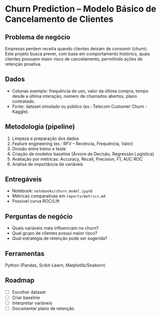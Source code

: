 # Churn Prediction – Modelo Básico de Cancelamento de Clientes

## Problema de negócio
Empresas perdem receita quando clientes deixam de consumir (churn). Este projeto busca prever, com base em comportamento histórico, quais clientes possuem maior risco de cancelamento, permitindo ações de retenção proativa.

## Dados
- Colunas exemplo: frequência de uso, valor da última compra, tempo desde a última interação, número de chamados abertos, plano contratado.
- Fonte: dataset simulado ou público (ex.: Telecom Customer Churn - Kaggle).

## Metodologia (pipeline)
1. Limpeza e preparação dos dados  
2. Feature engineering (ex.: RFV – Recência, Frequência, Valor)  
3. Divisão entre treino e teste  
4. Criação de modelos baseline (Árvore de Decisão, Regressão Logística)  
5. Avaliação por métricas: Accuracy, Recall, Precision, F1, AUC ROC  
6. Análise de importância de variáveis  

## Entregáveis
- Notebook: `notebooks/churn_model.ipynb`
- Métricas comparativas em `reports/metrics.md`
- Possível curva ROC/Lift

## Perguntas de negócio
- Quais variáveis mais influenciam no churn?
- Qual grupo de clientes possui maior risco?
- Qual estratégia de retenção pode ser sugerida?

## Ferramentas
Python (Pandas, Scikit-Learn, Matplotlib/Seaborn)

## Roadmap
- [ ] Escolher dataset
- [ ] Criar baseline
- [ ] Interpretar variáveis
- [ ] Documentar plano de retenção
